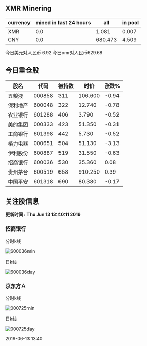 ## XMR Minering

|currency|mined in last 24 hours|all|in pool|
|---|---|---|---|
|XMR|0.0|1.081|0.007|
|CNY|0.0|680.473|4.509|

今日美元对人民币 6.92	今日xmr对人民币629.68


## 今日重仓股 

|股名|代码|被持数|时价|涨跌%|
|---|---|---|---|---|
|五粮液|000858|311|106.600|-0.94|
|保利地产|600048|322|12.740|-0.78|
|农业银行|601288|406|3.790|-0.52|
|美的集团|000333|423|51.350|-0.31|
|工商银行|601398|442|5.730|-0.52|
|格力电器|000651|504|51.130|-3.13|
|伊利股份|600887|519|31.550|-0.63|
|招商银行|600036|530|35.360|0.08|
|贵州茅台|600519|658|910.250|0.39|
|中国平安|601318|690|80.380|-0.17|

## 关注股信息
**更新时间 : Thu Jun 13 13:40:11 2019**
### 招商银行 
分时k线

![600036min](http://image.sinajs.cn/newchart/min/n/sh600036.gif)

日k线

![600036day](http://image.sinajs.cn/newchart/daily/n/sh600036.gif)

### 京东方Ａ 
分时k线

![000725min](http://image.sinajs.cn/newchart/min/n/sz000725.gif)

日k线

![000725day](http://image.sinajs.cn/newchart/daily/n/sz000725.gif)

2019-06-13 13:40